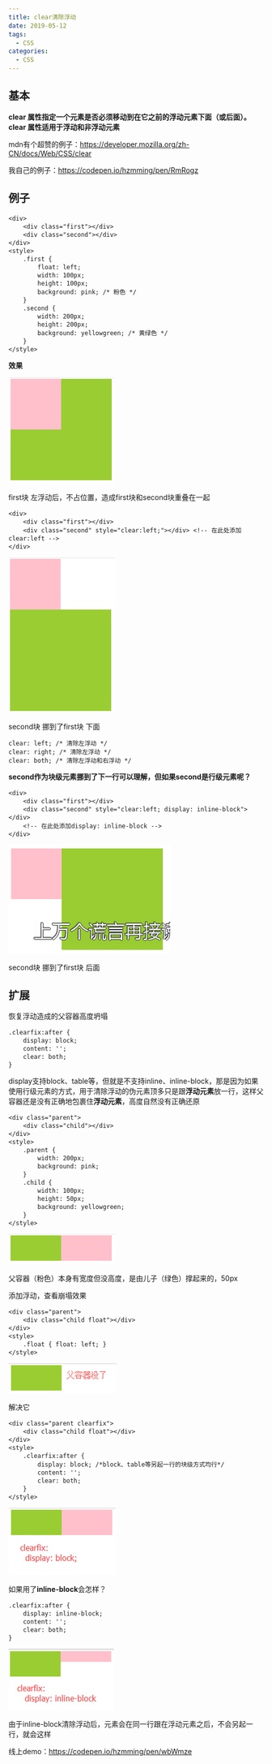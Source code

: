 ```yaml
---
title: clear清除浮动
date: 2019-05-12
tags:
  - CSS
categories:
  - CSS
---
```


## 基本

​**clear 属性指定一个元素是否必须移动到在它之前的浮动元素下面（或后面）。clear 属性适用于浮动和非浮动元素**

mdn有个超赞的例子：https://developer.mozilla.org/zh-CN/docs/Web/CSS/clear

我自己的例子：https://codepen.io/hzmming/pen/RmRogz

## 例子

 

```
<div>
    <div class="first"></div>
    <div class="second"></div>
</div>
<style>
    .first {
        float: left;
        width: 100px;
        height: 100px;
        background: pink; /* 粉色 */
    }
    .second {
        width: 200px;
        height: 200px;
        background: yellowgreen; /* 黄绿色 */
    }
</style>
```

**效果**

![img](/img/ca84d6f1-af3f-4256-a4be-761ac5a3db88.png)

first块 左浮动后，不占位置，造成first块和second块重叠在一起

 

```
<div>
    <div class="first"></div>
    <div class="second" style="clear:left;"></div> <!-- 在此处添加clear:left -->
</div>
```

![img](/img/94c11241-78a1-4e6d-8296-d24b2dcd8adc.png)

second块 挪到了first块 下面

 

```
clear: left; /* 清除左浮动 */
clear: right; /* 清除左浮动 */
clear: both; /* 清除左浮动和右浮动 */
```

**second作为块级元素挪到了下一行可以理解，但如果second是行级元素呢？**

 

```
<div>
    <div class="first"></div>
    <div class="second" style="clear:left; display: inline-block"></div> 
    <!-- 在此处添加display: inline-block -->
</div>
```

![img](/img/9e9f6807-5de4-445e-850d-bd96e7030de1.png)

second块 挪到了first块 后面

## 扩展

恢复浮动造成的父容器高度坍塌

 

```
.clearfix:after {
    display: block;
    content: '';
    clear: both;
}
```

display支持block、table等，但就是不支持inline、inline-block，那是因为如果使用行级元素的方式，用于清除浮动的伪元素顶多只是跟**浮动元素**放一行，这样父容器还是没有正确地包裹住**浮动元素**，高度自然没有正确还原

 

```
<div class="parent">
    <div class="child"></div>
</div>
<style>
    .parent {
        width: 200px;
        background: pink;
    }
    .child {
        width: 100px;
        height: 50px;
        background: yellowgreen;
    }
</style>
```

![img](/img/271b6acf-3867-4a40-835d-1a63d94a1579.png)

父容器（粉色）本身有宽度但没高度，是由儿子（绿色）撑起来的，50px

添加浮动，查看崩塌效果

 

```
<div class="parent">
    <div class="child float"></div>
</div>
<style>
    .float { float: left; }
</style>
```

![img](/img/cd62c768-0476-441e-91cc-7a0c6cc71a0c.png)

解决它

 

```
<div class="parent clearfix">
    <div class="child float"></div>
</div>
<style>
    .clearfix:after {
        display: block; /*block、table等另起一行的块级方式均行*/
        content: '';
        clear: both;
    }
</style>
```

![img](/img/def4216f-5d7f-4319-b881-18083b0d9357.png)

如果用了**inline-block**会怎样？

 

```
.clearfix:after {
    display: inline-block;
    content: '';
    clear: both;
}
```

![img](/img/8723ea02-55da-44ab-ab60-9b3691509738.png)

由于inline-block清除浮动后，元素会在同一行跟在浮动元素之后，不会另起一行，就会这样

线上demo：https://codepen.io/hzmming/pen/wbWmze 